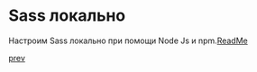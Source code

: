 <h1>Sass локально</h1>

<div>
Настроим Sass локально при помощи Node Js и npm.<a href="./sass_example/README.md">ReadMe</a>
</div>

<a href="05.md">prev</a>
